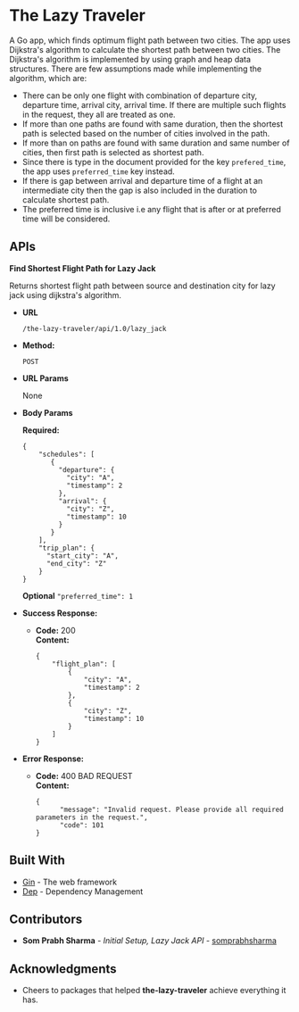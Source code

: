 
# The Lazy Traveler

A Go app, which finds optimum flight path between two cities.
The app uses Dijkstra's algorithm to calculate the shortest path between two cities.
The Dijkstra's algorithm is implemented by using graph and heap data structures.
There are few assumptions made while implementing the algorithm, which are:
- There can be only one flight with combination of departure city, departure time, arrival city, arrival time. If there are multiple such flights in the request, they all are treated as one.
- If more than one paths are found with same duration, then the shortest path is selected based on the number of cities involved in the path.
- If more than on paths are found with same duration and same number of cities, then first path is selected as shortest path.
- Since there is type in the document provided for the key `prefered_time`, the app uses `preferred_time` key instead.
- If there is gap between arrival and departure time of a flight at an intermediate city then the gap is also included in the duration to calculate shortest path.
- The preferred time is inclusive i.e any flight that is after or at preferred time will be considered.

**APIs**
----
**Find Shortest Flight Path for Lazy Jack**

Returns shortest flight path between source and destination city for lazy jack using dijkstra's algorithm.

* **URL**

  `/the-lazy-traveler/api/1.0/lazy_jack`

* **Method:**

  `POST`
  
*  **URL Params**

   None

* **Body Params**

  **Required:**
  ```
  {
      "schedules": [
         {
           "departure": {
             "city": "A",
             "timestamp": 2
           },
           "arrival": {
             "city": "Z",
             "timestamp": 10
           }
         }
      ],
      "trip_plan": {
        "start_city": "A",
        "end_city": "Z"
      }
  }
  ```
  **Optional**
  `"preferred_time": 1`

* **Success Response:**

  * **Code:** 200 <br />
    **Content:**
    ```
    {
        "flight_plan": [
            {
                "city": "A",
                "timestamp": 2
            },
            {
                "city": "Z",
                "timestamp": 10
            }
        ]
    }
    ```
 
* **Error Response:**

  * **Code:** 400 BAD REQUEST <br />
    **Content:**
    ```
    {
          "message": "Invalid request. Please provide all required parameters in the request.",
          "code": 101
    }
    ```

## Built With
* [Gin](https://github.com/gin-gonic/gin) - The web framework
* [Dep](https://github.com/golang/dep) - Dependency Management

## Contributors
* **Som Prabh Sharma** - *Initial Setup, Lazy Jack API* - [somprabhsharma](https://github.com/somprabhsharma)

## Acknowledgments
* Cheers to packages that helped **the-lazy-traveler** achieve everything it has. 
